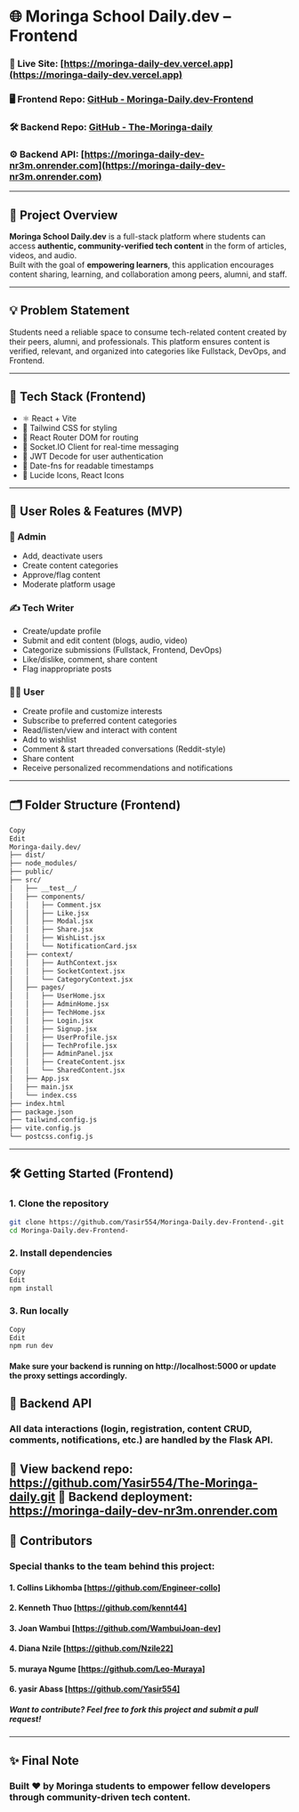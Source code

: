 # 🌐 Moringa School Daily.dev – Frontend

### 🔗 Live Site: [https://moringa-daily-dev.vercel.app](https://moringa-daily-dev.vercel.app)  
### 🖥️ Frontend Repo: [GitHub - Moringa-Daily.dev-Frontend](https://github.com/Yasir554/Moringa-Daily.dev-Frontend-.git)  
### 🛠 Backend Repo: [GitHub - The-Moringa-daily](https://github.com/Yasir554/The-Moringa-daily.git)  
### ⚙️ Backend API: [https://moringa-daily-dev-nr3m.onrender.com](https://moringa-daily-dev-nr3m.onrender.com)

---

## 📖 Project Overview

**Moringa School Daily.dev** is a full-stack platform where students can access **authentic, community-verified tech content** in the form of articles, videos, and audio.  
Built with the goal of **empowering learners**, this application encourages content sharing, learning, and collaboration among peers, alumni, and staff.

---

## 💡 Problem Statement

Students need a reliable space to consume tech-related content created by their peers, alumni, and professionals. This platform ensures content is verified, relevant, and organized into categories like Fullstack, DevOps, and Frontend.

---

## 🚀 Tech Stack (Frontend)

- ⚛️ React + Vite
- 🎨 Tailwind CSS for styling
- 🔄 React Router DOM for routing
- 💬 Socket.IO Client for real-time messaging
- 🔐 JWT Decode for user authentication
- 📅 Date-fns for readable timestamps
- 🧠 Lucide Icons, React Icons

---

## 🔐 User Roles & Features (MVP)

### 👑 Admin
- Add, deactivate users
- Create content categories
- Approve/flag content
- Moderate platform usage

### ✍️ Tech Writer
- Create/update profile
- Submit and edit content (blogs, audio, video)
- Categorize submissions (Fullstack, Frontend, DevOps)
- Like/dislike, comment, share content
- Flag inappropriate posts

### 🙋‍♂️ User
- Create profile and customize interests
- Subscribe to preferred content categories
- Read/listen/view and interact with content
- Add to wishlist
- Comment & start threaded conversations (Reddit-style)
- Share content
- Receive personalized recommendations and notifications

---

## 🗂 Folder Structure (Frontend)

```bash
Copy
Edit
Moringa-daily.dev/
├── dist/                     
├── node_modules/             
├── public/                  
├── src/
│   ├── __test__/              
│   ├── components/           
│   │   ├── Comment.jsx
│   │   ├── Like.jsx
│   │   ├── Modal.jsx
│   │   ├── Share.jsx
│   │   ├── WishList.jsx
│   │   └── NotificationCard.jsx
│   ├── context/           
│   │   ├── AuthContext.jsx
│   │   ├── SocketContext.jsx
│   │   └── CategoryContext.jsx
│   ├── pages/                
│   │   ├── UserHome.jsx
│   │   ├── AdminHome.jsx
│   │   ├── TechHome.jsx
│   │   ├── Login.jsx
│   │   ├── Signup.jsx
│   │   ├── UserProfile.jsx
│   │   ├── TechProfile.jsx
│   │   ├── AdminPanel.jsx
│   │   ├── CreateContent.jsx
│   │   └── SharedContent.jsx
│   ├── App.jsx                
│   ├── main.jsx               
│   └── index.css              
├── index.html                
├── package.json               
├── tailwind.config.js         
├── vite.config.js            
└── postcss.config.js         
```
---

## 🛠️ Getting Started (Frontend)

### 1. Clone the repository

```bash
git clone https://github.com/Yasir554/Moringa-Daily.dev-Frontend-.git
cd Moringa-Daily.dev-Frontend-
```

### 2. Install dependencies
```bash
Copy
Edit
npm install
```

### 3. Run locally
```bash
Copy
Edit
npm run dev
```

#### Make sure your backend is running on http://localhost:5000 or update the proxy settings accordingly.

## 🔗 Backend API

### All data interactions (login, registration, content CRUD, comments, notifications, etc.) are handled by the Flask API.
📍 View backend repo: https://github.com/Yasir554/The-Moringa-daily.git
📍 Backend deployment: https://moringa-daily-dev-nr3m.onrender.com
---

## 👥 Contributors

### Special thanks to the team behind this project:

#### 1. Collins Likhomba [https://github.com/Engineer-collo]
#### 2. Kenneth Thuo [https://github.com/kennt44]
#### 3. Joan Wambui [https://github.com/WambuiJoan-dev]
#### 4. Diana Nzile [https://github.com/Nzile22]
#### 5. muraya Ngume [https://github.com/Leo-Muraya]
#### 6. yasir Abass [https://github.com/Yasir554]

##### Want to contribute? Feel free to fork this project and submit a pull request!

---

## ✨ Final Note
### Built ❤️ by Moringa students to empower fellow developers through community-driven tech content.